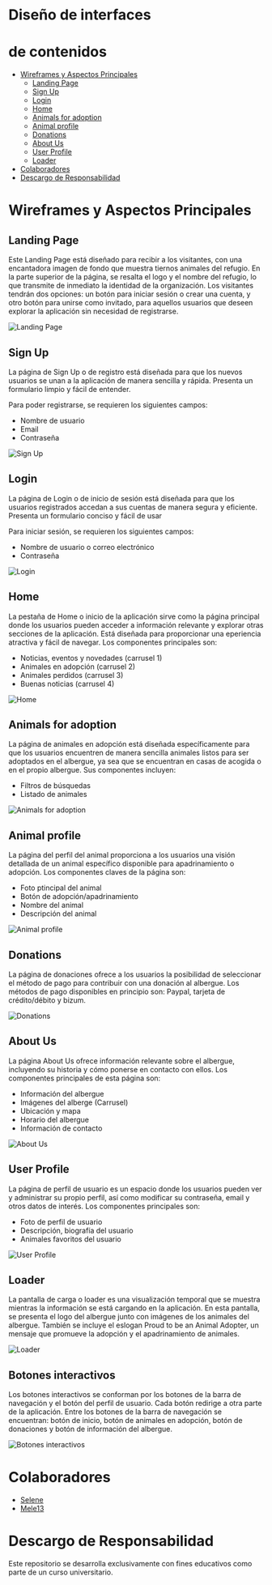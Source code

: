 # Diseño de interfaces

#  de contenidos
- [Wireframes y Aspectos Principales](#wireframes-y-aspectos-principales)
  - [Landing Page](#landing-page)
  - [Sign Up](#sign-up)
  - [Login](#login)
  - [Home](#home)
  - [Animals for adoption](#animals-for-adoption)
  - [Animal profile](#animal-profile)
  - [Donations](#donations)
  - [About Us](#about-us)
  - [User Profile](#user-profile)
  - [Loader](#loader)
- [Colaboradores](#colaboradores)
- [Descargo de Responsabilidad](#descargo-de-responsabilidad)

# Wireframes y Aspectos Principales
## Landing Page

Este Landing Page está diseñado para recibir a los visitantes, con una encantadora imagen de fondo que muestra tiernos animales del refugio. En la parte superior de la página, se resalta el logo y el nombre del refugio, lo que transmite de inmediato la identidad de la organización. Los visitantes tendrán dos opciones: un botón para iniciar sesión o crear una cuenta, y otro botón para unirse como invitado, para aquellos usuarios que deseen explorar la aplicación sin necesidad de registrarse.

![Landing Page](Images/LandingPage.png)

## Sign Up
La página de Sign Up o de registro está diseñada para que los nuevos usuarios se unan a la aplicación de manera sencilla y rápida. Presenta un formulario limpio y fácil de entender.

Para poder registrarse, se requieren los siguientes campos:
- Nombre de usuario
- Email
- Contraseña

![Sign Up](Images/SignUp.png)

## Login
La página de Login o de inicio de sesión está diseñada para que los usuarios registrados accedan a sus cuentas de manera segura y eficiente. Presenta un formulario conciso y fácil de usar

Para iniciar sesión, se requieren los siguientes campos:
- Nombre de usuario o correo electrónico
- Contraseña

![Login](Images/Login.png)

## Home
La pestaña de Home o inicio de la aplicación sirve como la página principal donde los usuarios pueden acceder a información relevante y explorar otras secciones de la aplicación. Está diseñada 
para proporcionar una eperiencia atractiva y fácil de navegar. Los componentes principales son:
- Noticias, eventos y novedades (carrusel 1)
- Animales en adopción (carrusel 2)
- Animales perdidos (carrusel 3)
- Buenas noticias (carrusel 4)

![Home](Images/Home.png)

## Animals for adoption
La página de animales en adopción está diseñada específicamente para que los usuarios encuentren de manera sencilla animales listos para ser adoptados en el albergue, ya sea que se encuentran en casas de acogida o en el propio albergue. Sus componentes incluyen:
- Filtros de búsquedas
- Listado de animales

![Animals for adoption](Images/AnimalsForAdopt.png)

## Animal profile
La página del perfil del animal proporciona a los usuarios una visión detallada de un animal específico disponible para apadrinamiento o adopción. Los componentes claves de la página son:
- Foto ptincipal del animal
- Botón de adopción/apadrinamiento
- Nombre del animal
- Descripción del animal

![Animal profile](Images/AnimalProfile.png)

## Donations
La página de donaciones ofrece a los usuarios la posibilidad de seleccionar el método de pago para contribuir con una donación al albergue. Los métodos de pago disponibles en principio son: Paypal, tarjeta de crédito/débito y bizum.

![Donations](Images/Donations.png)

## About Us
La página About Us ofrece información relevante sobre el albergue, incluyendo su historia y cómo ponerse en contacto con ellos. Los componentes principales de esta página son:
- Información del albergue
- Imágenes del alberge (Carrusel)
- Ubicación y mapa
- Horario del albergue
- Información de contacto

![About Us](Images/AboutUs.png)

## User Profile
La página de perfil de usuario es un espacio donde los usuarios pueden ver y administrar su propio perfil, así como modificar su contraseña, email y otros datos de interés. Los componentes principales son:
- Foto de perfil de usuario
- Descripción, biografía del usuario
- Animales favoritos del usuario

![User Profile](Images/UserProfile.png)

## Loader
La pantalla de carga o loader es una visualización temporal que se muestra mientras la información se está cargando en la aplicación. En esta pantalla, se presenta el logo del albergue junto con imágenes de los animales del albergue. También se incluye el eslogan Proud to be an Animal Adopter, un mensaje que promueve la adopción y el apadrinamiento de animales.

![Loader](Images/Loader.png)

## Botones interactivos
Los botones interactivos se conforman por los botones de la barra de navegación y el botón del perfil de usuario. Cada botón redirige a otra parte de la aplicación. Entre los botones de la barra de navegación se encuentran: botón de inicio, botón de animales en adopción, botón de donaciones y botón de información del albergue.

![Botones interactivos](Images/BotonesInteractivos.png)

# Colaboradores
- [Selene](https://github.com/SeleneGonzalezCurbelo)
- [Mele13](https://github.com/mele13)

# Descargo de Responsabilidad
Este repositorio se desarrolla exclusivamente con fines educativos como parte de un curso universitario.

